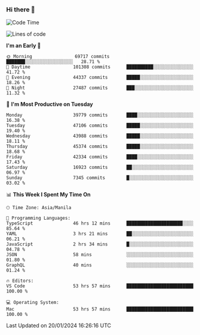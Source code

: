 ### Hi there 👋

<!--START_SECTION:waka-->
![Code Time](http://img.shields.io/badge/Code%20Time-4%2C760%20hrs%2050%20mins-blue)

![Lines of code](https://img.shields.io/badge/From%20Hello%20World%20I%27ve%20Written-109.2%20million%20lines%20of%20code-blue)

**I'm an Early 🐤** 

```text
🌞 Morning                69717 commits       ███████░░░░░░░░░░░░░░░░░░   28.71 % 
🌆 Daytime                101308 commits      ██████████░░░░░░░░░░░░░░░   41.72 % 
🌃 Evening                44337 commits       █████░░░░░░░░░░░░░░░░░░░░   18.26 % 
🌙 Night                  27487 commits       ███░░░░░░░░░░░░░░░░░░░░░░   11.32 % 
```
📅 **I'm Most Productive on Tuesday** 

```text
Monday                   39779 commits       ████░░░░░░░░░░░░░░░░░░░░░   16.38 % 
Tuesday                  47106 commits       █████░░░░░░░░░░░░░░░░░░░░   19.40 % 
Wednesday                43988 commits       █████░░░░░░░░░░░░░░░░░░░░   18.11 % 
Thursday                 45374 commits       █████░░░░░░░░░░░░░░░░░░░░   18.68 % 
Friday                   42334 commits       ████░░░░░░░░░░░░░░░░░░░░░   17.43 % 
Saturday                 16923 commits       ██░░░░░░░░░░░░░░░░░░░░░░░   06.97 % 
Sunday                   7345 commits        █░░░░░░░░░░░░░░░░░░░░░░░░   03.02 % 
```


📊 **This Week I Spent My Time On** 

```text
🕑︎ Time Zone: Asia/Manila

💬 Programming Languages: 
TypeScript               46 hrs 12 mins      █████████████████████░░░░   85.64 % 
YAML                     3 hrs 21 mins       ██░░░░░░░░░░░░░░░░░░░░░░░   06.21 % 
JavaScript               2 hrs 34 mins       █░░░░░░░░░░░░░░░░░░░░░░░░   04.78 % 
JSON                     58 mins             ░░░░░░░░░░░░░░░░░░░░░░░░░   01.80 % 
GraphQL                  40 mins             ░░░░░░░░░░░░░░░░░░░░░░░░░   01.24 % 

🔥 Editors: 
VS Code                  53 hrs 57 mins      █████████████████████████   100.00 % 

💻 Operating System: 
Mac                      53 hrs 57 mins      █████████████████████████   100.00 % 
```


 Last Updated on 20/01/2024 16:26:16 UTC
<!--END_SECTION:waka-->


<!--
**rad182/rad182** is a ✨ _special_ ✨ repository because its `README.md` (this file) appears on your GitHub profile.

Here are some ideas to get you started:

- 🔭 I’m currently working on ...
- 🌱 I’m currently learning ...
- 👯 I’m looking to collaborate on ...
- 🤔 I’m looking for help with ...
- 💬 Ask me about ...
- 📫 How to reach me: ...
- 😄 Pronouns: ...
- ⚡ Fun fact: ...
-->
